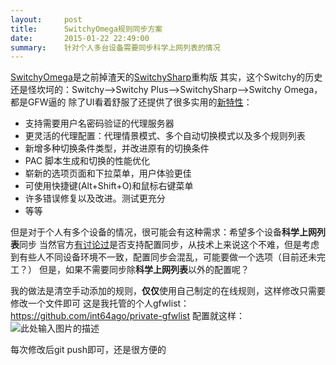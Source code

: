 ```yaml
---
layout:     post
title:      SwitchyOmega规则同步方案
date:       2015-01-22 22:49:00
summary:    针对个人多台设备需要同步科学上网列表的情况
---
```


[SwitchyOmega][1]是之前掉渣天的[SwitchySharp][2]重构版
其实，这个Switchy的历史还是怪坎坷的：Switchy-->Switchy Plus-->SwitchySharp-->Switchy Omega，都是GFW逼的
除了UI看着舒服了还提供了很多实用的[新特性][3]：

 - 支持需要用户名密码验证的代理服务器
 - 更灵活的代理配置：代理情景模式、多个自动切换模式以及多个规则列表
 - 新增多种切换条件类型，并改进原有的切换条件
 - PAC 脚本生成和切换的性能优化
 - 崭新的选项页面和下拉菜单，用户体验更佳
 - 可使用快捷键(Alt+Shift+O)和鼠标右键菜单
 - 许多错误修复以及改进。测试更充分
 - 等等

但是对于个人有多个设备的情况，很可能会有这种需求：希望多个设备**科学上网列表**同步
当然官方[有讨论过][4]是否支持配置同步，从技术上来说这个不难，但是考虑到有些人不同设备环境不一致，配置同步会混乱，可能要做一个选项（目前还未完工？）
但是，如果不需要同步除**科学上网列表**以外的配置呢？

我的做法是清空手动添加的规则，**仅仅**使用自己制定的在线规则，这样修改只需要修改一个文件即可
这是我托管的个人gfwlist：https://github.com/int64ago/private-gfwlist
配置就这样：
![此处输入图片的描述][5]

每次修改后git push即可，还是很方便的

  [1]: https://chrome.google.com/webstore/detail/proxy-switchyomega/padekgcemlokbadohgkifijomclgjgif
  [2]: https://chrome.google.com/webstore/detail/proxy-switchysharp/dpplabbmogkhghncfbfdeeokoefdjegm
  [3]: https://github.com/FelisCatus/SwitchyOmega/wiki/SwitchyOmega-%E6%96%B0%E5%8A%9F%E8%83%BD
  [4]: https://github.com/FelisCatus/SwitchyOmega/issues/7
  [5]: https://dn-getlink.qbox.me/o_19c91n3akuhs1m8aut1qt01upq9.png
